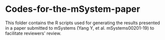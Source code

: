 # Codes-for-the-mSystem-paper

This folder contains the R scripts used for generating the results presented in a paper submitted to mSystems (Yang Y, et al. mSystems00201-19) to facilitate  reviewers' review.
